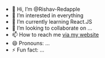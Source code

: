 - 👋 Hi, I’m @Rishav-Redapple
- 👀 I’m interested in everything
- 🌱 I’m currently learning React.JS
- 💞️ I’m looking to collaborate on ...
- 📫 How to reach me [via my website](https://rishavmandal.vercel.app/)
- 😄 Pronouns: ...
- ⚡ Fun fact: ...

<!---
Rishav-Redapple/Rishav-Redapple is a ✨ special ✨ repository because its `README.md` (this file) appears on your GitHub profile.
You can click the Preview link to take a look at your changes.
--->
